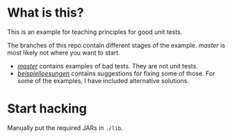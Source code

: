 # What is this?

This is an example for teaching principles for good unit tests.

The branches of this repo contain different stages of the example. _master_ is most likely not where you want to start.

* [_master_](https://github.com/alexbepple/first-principles-java/tree/master) contains examples of bad tests. They are not unit tests.
* [_beispielloesungen_](https://github.com/alexbepple/first-principles-java/tree/beispielloesungen) contains suggestions for fixing some of those. For some of the examples, I have included alternative solutions.


# Start hacking

Manually put the required JARs in `./lib`.
